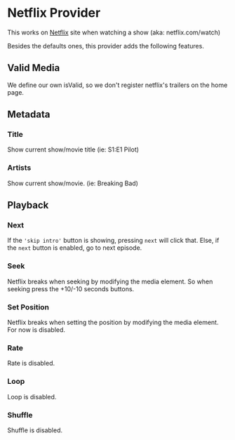 # Netflix Provider
This works on [Netflix](https://netflix.com) site when watching a show (aka: netflix.com/watch)

Besides the defaults ones, this provider adds the following features.

## Valid Media
We define our own isValid, so we don't register netflix's trailers on the home page.

## Metadata
### Title
Show current show/movie title (ie: S1:E1 Pilot)

### Artists
Show current show/movie. (ie: Breaking Bad)

## Playback
### Next
If the `'skip intro'` button is showing, pressing `next` will click that.
Else, if the `next` button is enabled, go to next episode.

### Seek
Netflix breaks when seeking by modifying the media element. So when seeking press the +10/-10 seconds buttons.

### Set Position
Netflix breaks when setting the position by modifying the media element. For now is disabled.

### Rate
Rate is disabled.

### Loop
Loop is disabled.

### Shuffle
Shuffle is disabled.
